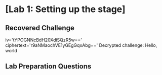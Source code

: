 # [Lab 1: Setting up the stage]

## Recovered Challenge
iv='tYPOGNNcBdH20XdiSQzR5w==' ciphertext='r9aNMaochVE1yGEgGqxAbg=='
Decrypted challenge: Hello, world
## Lab Preparation Questions
